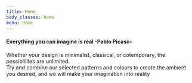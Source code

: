 ```yaml
---
title: Home
body_classes: home
menu: Home
---
```

#### <span class="labela">Everything you can imagine is real</span> -Pablo Picaso-
<p class="text-center">
Whether your design is minimalist, classical, or cotemporary, the possiblilites are unlimited.<br>
Try and combine our selected patterns and colours to create the ambient you desired, and we will make your imagination into reality
</p>